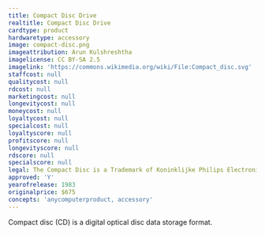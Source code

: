 ```yaml
---
title: Compact Disc Drive
realtitle: Compact Disc Drive
cardtype: product
hardwaretype: accessory
image: compact-disc.png
imageattribution: Arun Kulshreshtha
imagelicense: CC BY-SA 2.5
imagelink: 'https://commons.wikimedia.org/wiki/File:Compact_disc.svg'
staffcost: null
qualitycost: null
rdcost: null
marketingcost: null
longevitycost: null
moneycost: null
loyaltycost: null
specialcost: null
loyaltyscore: null
profitscore: null
longevityscore: null
rdscore: null
specialscore: null
legal: The Compact Disc is a Trademark of Koninklijke Philips Electronics N.V.
approved: 'Y'
yearofrelease: 1983
originalprice: $675
concepts: 'anycomputerproduct, accessory'
---
```


Compact disc (CD) is a digital optical disc data storage format.
